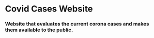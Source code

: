 # Covid Cases Website
### Website that evaluates the current corona cases and makes them available to the public.
